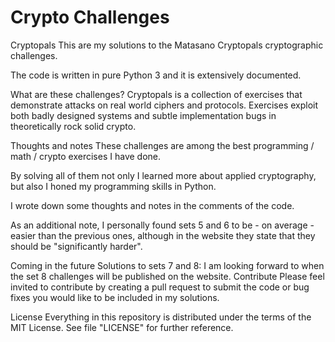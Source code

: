 # Crypto Challenges #


Cryptopals
This are my solutions to the Matasano Cryptopals cryptographic challenges.

The code is written in pure Python 3 and it is extensively documented.



What are these challenges?
Cryptopals is a collection of exercises that demonstrate attacks on real world ciphers and protocols. Exercises exploit both badly designed systems and subtle implementation bugs in theoretically rock solid crypto.

Thoughts and notes
These challenges are among the best programming / math / crypto exercises I have done.

By solving all of them not only I learned more about applied cryptography, but also I honed my programming skills in Python.

I wrote down some thoughts and notes in the comments of the code.

As an additional note, I personally found sets 5 and 6 to be - on average - easier than the previous ones, although in the website they state that they should be "significantly harder".

Coming in the future
Solutions to sets 7 and 8: I am looking forward to when the set 8 challenges will be published on the website.
Contribute
Please feel invited to contribute by creating a pull request to submit the code or bug fixes you would like to be included in my solutions.

License
Everything in this repository is distributed under the terms of the MIT License. See file "LICENSE" for further reference.
